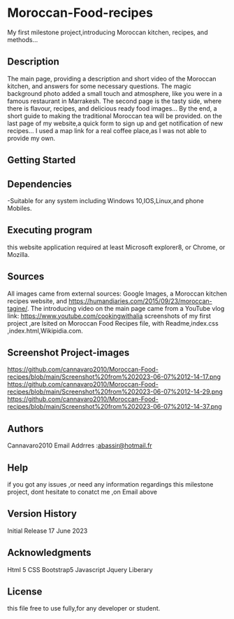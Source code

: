 # Moroccan-Food-recipes
My first milestone project,introducing Moroccan kitchen, recipes, and methods...

## Description
The main page, providing a description and short video of the Moroccan kitchen,
and answers for some necessary questions.
The magic background photo added a small touch and atmosphere, like you were in a famous restaurant in Marrakesh.
The second page is the tasty side, where there is flavour, recipes, and delicious ready food images...
By the end, a short guide to making the traditional Moroccan tea will be provided.
on the last page of my website,a quick form to sign up and get notification of new recipes...
I used a map link for a real coffee place,as I was not able to provide my own.

 ## Getting Started
 ## Dependencies

 
 -Suitable for any system including Windows 10,IOS,Linux,and phone Mobiles.

 
 ## Executing program
 this website application required at least Microsoft explorer8, or Chrome, or Mozilla.

 
 
## Sources 
All images came from external sources: Google Images, a Moroccan kitchen recipes website, and https://humandiaries.com/2015/09/23/moroccan-tagine/.
The introducing video on the main page came from a YouTube vlog link: https://www.youtube.com/cookingwithalia
screenshots of my first project ,are lsited on Moroccan Food Recipes file, with Readme,index.css ,index.html,Wikipidia.com.

## Screenshot Project-images
https://github.com/cannavaro2010/Moroccan-Food-recipes/blob/main/Screenshot%20from%202023-06-07%2012-14-17.png
https://github.com/cannavaro2010/Moroccan-Food-recipes/blob/main/Screenshot%20from%202023-06-07%2012-14-29.png
https://github.com/cannavaro2010/Moroccan-Food-recipes/blob/main/Screenshot%20from%202023-06-07%2012-14-37.png
## Authors
Cannavaro2010
Email Addrres :abassir@hotmail.fr

## Help
if you got any issues ,or need any information regardings this milestone project,
dont hesitate to conatct me ,on Email above
## Version History
Initial Release 17 June 2023


## Acknowledgments
Html 5
CSS Bootstrap5
Javascript Jquery Liberary 

## License
this file free to use fully,for any developer or student.





